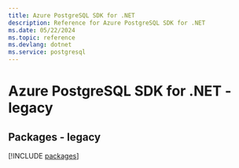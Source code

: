 ```yaml
---
title: Azure PostgreSQL SDK for .NET
description: Reference for Azure PostgreSQL SDK for .NET
ms.date: 05/22/2024
ms.topic: reference
ms.devlang: dotnet
ms.service: postgresql
---
```

# Azure PostgreSQL SDK for .NET - legacy
## Packages - legacy
[!INCLUDE [packages](postgresql-index.md)]